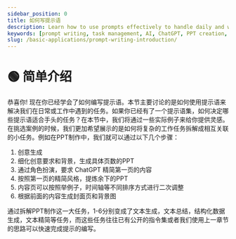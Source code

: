 ```yaml
---
sidebar_position: 0
title: 如何写提示语
description: Learn how to use prompts effectively to handle daily and work tasks. This section provides practical examples and step-by-step instructions for breaking down complex tasks.
keywords: [prompt writing, task management, AI, ChatGPT, PPT creation, prompt engineering]
slug: /basic-applications/prompt-writing-introduction/
---
```

# 🟢 简单介绍

恭喜你! 现在你已经学会了如何编写提示语。本节主要讨论的是如何使用提示语来解决我们在日常或工作中遇到的任务。如果你已经有了一个提示语集，如何决定哪些提示语适合手头的任务？在本节中，我们将通过一些实际例子来给你提供灵感。在挑选案例的时候，我们更加希望展示的是如何将复杂的工作任务拆解成相互关联的小任务。例如在PPT制作中，我们就可以通过以下几个步骤：

1. 创意生成
2. 细化创意要求和背景，生成具体页数的PPT
3. 通过角色扮演，要求 ChatGPT 精简第一页的内容
4. 按照第一页的精简风格，提炼余下的PPT
5. 内容页可以按照举例子，时间轴等不同排序方式进行二次调整
6. 根据前面的内容生成封面页和背景图

通过拆解PPT制作这一大任务，1-6分别变成了文本生成，文本总结，结构化数据生成，文本精简等任务，而这些任务往往已有公开的指令集或者我们使用上一章节的思路可以快速完成提示的编写。

